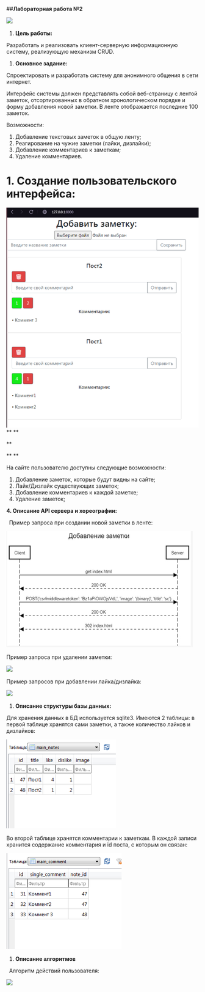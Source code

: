 ##**Лабораторная работа №2** 

![](im/Aspose.Words.f6850a1c-9195-497b-9ca4-cd01b1129a25.001.png)

1. **Цель работы:**

Разработать и реализовать клиент-серверную информационную систему, реализующую механизм CRUD.

1. **Основное задание:**

Спроектировать и разработать систему для анонимного общения в сети интернет. 

Интерфейс системы должен представлять собой веб-страницу с лентой заметок, отсортированных в обратном хронологическом порядке и форму добавления новой заметки. В ленте отображается последние 100 заметок. 

Возможности: 

1. Добавление текстовых заметок в общую ленту; 
1. Реагирование на чужие заметки (лайки, дизлайки); 
1. Добавление комментариев к заметкам;
1. Удаление комментариев.



















# **1. Создание пользовательского интерфейса:**



![](im/Aspose.Words.f6850a1c-9195-497b-9ca4-cd01b1129a25.002.png)** 
**

**


** 
**


На сайте пользователю доступны следующие возможности: 

1. Добавление заметок, которые будут видны на сайте; 
1. Лайк/Дизлайк существующих заметок;
1. Добавление комментариев к каждой заметке;
1. Удаление заметок;










**4.   Описание API сервера и хореографии:**


` `Пример запроса при создании новой заметки в ленте:

![](im/Aspose.Words.f6850a1c-9195-497b-9ca4-cd01b1129a25.003.jpeg)

Пример запроса при удалении заметки:

![](im/Aspose.Words.f6850a1c-9195-497b-9ca4-cd01b1129a25.004.png)




















Пример запросов при добавлении лайка/дизлайка:

![](im/Aspose.Words.f6850a1c-9195-497b-9ca4-cd01b1129a25.005.png) 

1. **Описание структуры базы данных:**

Для хранения данных в БД используется sqlite3. Имеются 2 таблицы: в первой таблице хранятся сами заметки, а также количество лайков и дизлайков:

![](im/Aspose.Words.f6850a1c-9195-497b-9ca4-cd01b1129a25.006.png)





Во второй таблице хранятся комментарии к заметкам. В каждой записи хранится содержание комментария и id поста, с которым он связан:

![](im/Aspose.Words.f6850a1c-9195-497b-9ca4-cd01b1129a25.007.png)









1. **Описание алгоритмов** 

` `Алгоритм действий пользователя:

![](im/Aspose.Words.f6850a1c-9195-497b-9ca4-cd01b1129a25.008.png)










